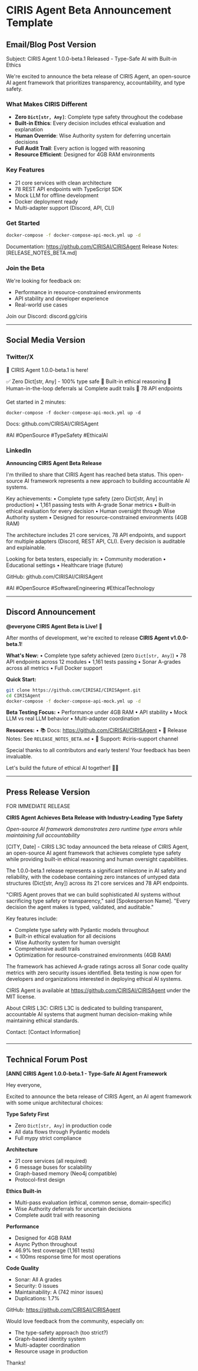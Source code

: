 # CIRIS Agent Beta Announcement Template

## Email/Blog Post Version

Subject: CIRIS Agent 1.0.0-beta.1 Released - Type-Safe AI with Built-in Ethics

We're excited to announce the beta release of CIRIS Agent, an open-source AI agent framework that prioritizes transparency, accountability, and type safety.

### What Makes CIRIS Different

- **Zero `Dict[str, Any]`**: Complete type safety throughout the codebase
- **Built-in Ethics**: Every decision includes ethical evaluation and explanation
- **Human Override**: Wise Authority system for deferring uncertain decisions
- **Full Audit Trail**: Every action is logged with reasoning
- **Resource Efficient**: Designed for 4GB RAM environments

### Key Features

- 21 core services with clean architecture
- 78 REST API endpoints with TypeScript SDK
- Mock LLM for offline development
- Docker deployment ready
- Multi-adapter support (Discord, API, CLI)

### Get Started

```bash
docker-compose -f docker-compose-api-mock.yml up -d
```

Documentation: https://github.com/CIRISAI/CIRISAgent
Release Notes: [RELEASE_NOTES_BETA.md]

### Join the Beta

We're looking for feedback on:
- Performance in resource-constrained environments
- API stability and developer experience
- Real-world use cases

Join our Discord: discord.gg/ciris

---

## Social Media Version

### Twitter/X

🎉 CIRIS Agent 1.0.0-beta.1 is here!

✅ Zero Dict[str, Any] - 100% type safe
🧠 Built-in ethical reasoning
👥 Human-in-the-loop deferrals
📊 Complete audit trails
🚀 78 API endpoints

Get started in 2 minutes:
```
docker-compose -f docker-compose-api-mock.yml up -d
```

Docs: github.com/CIRISAI/CIRISAgent

#AI #OpenSource #TypeSafety #EthicalAI

### LinkedIn

**Announcing CIRIS Agent Beta Release**

I'm thrilled to share that CIRIS Agent has reached beta status. This open-source AI framework represents a new approach to building accountable AI systems.

Key achievements:
• Complete type safety (zero Dict[str, Any] in production)
• 1,161 passing tests with A-grade Sonar metrics
• Built-in ethical evaluation for every decision
• Human oversight through Wise Authority system
• Designed for resource-constrained environments (4GB RAM)

The architecture includes 21 core services, 78 API endpoints, and support for multiple adapters (Discord, REST API, CLI). Every decision is auditable and explainable.

Looking for beta testers, especially in:
• Community moderation
• Educational settings
• Healthcare triage (future)

GitHub: github.com/CIRISAI/CIRISAgent

#AI #OpenSource #SoftwareEngineering #EthicalTechnology

---

## Discord Announcement

**@everyone CIRIS Agent Beta is Live! 🎉**

After months of development, we're excited to release **CIRIS Agent v1.0.0-beta.1**!

**What's New:**
• Complete type safety achieved (zero `Dict[str, Any]`)
• 78 API endpoints across 12 modules
• 1,161 tests passing
• Sonar A-grades across all metrics
• Full Docker support

**Quick Start:**
```bash
git clone https://github.com/CIRISAI/CIRISAgent.git
cd CIRISAgent
docker-compose -f docker-compose-api-mock.yml up -d
```

**Beta Testing Focus:**
• Performance under 4GB RAM
• API stability
• Mock LLM vs real LLM behavior
• Multi-adapter coordination

**Resources:**
• 📚 Docs: <https://github.com/CIRISAI/CIRISAgent>
• 📝 Release Notes: See `RELEASE_NOTES_BETA.md`
• 💬 Support: #ciris-support channel

Special thanks to all contributors and early testers! Your feedback has been invaluable.

Let's build the future of ethical AI together! 🤖✨

---

## Press Release Version

FOR IMMEDIATE RELEASE

**CIRIS Agent Achieves Beta Release with Industry-Leading Type Safety**

*Open-source AI framework demonstrates zero runtime type errors while maintaining full accountability*

[CITY, Date] - CIRIS L3C today announced the beta release of CIRIS Agent, an open-source AI agent framework that achieves complete type safety while providing built-in ethical reasoning and human oversight capabilities.

The 1.0.0-beta.1 release represents a significant milestone in AI safety and reliability, with the codebase containing zero instances of untyped data structures (Dict[str, Any]) across its 21 core services and 78 API endpoints.

"CIRIS Agent proves that we can build sophisticated AI systems without sacrificing type safety or transparency," said [Spokesperson Name]. "Every decision the agent makes is typed, validated, and auditable."

Key features include:
- Complete type safety with Pydantic models throughout
- Built-in ethical evaluation for all decisions
- Wise Authority system for human oversight
- Comprehensive audit trails
- Optimization for resource-constrained environments (4GB RAM)

The framework has achieved A-grade ratings across all Sonar code quality metrics with zero security issues identified. Beta testing is now open for developers and organizations interested in deploying ethical AI systems.

CIRIS Agent is available at https://github.com/CIRISAI/CIRISAgent under the MIT license.

About CIRIS L3C:
CIRIS L3C is dedicated to building transparent, accountable AI systems that augment human decision-making while maintaining ethical standards.

Contact:
[Contact Information]

###

---

## Technical Forum Post

**[ANN] CIRIS Agent 1.0.0-beta.1 - Type-Safe AI Agent Framework**

Hey everyone,

Excited to announce the beta release of CIRIS Agent, an AI agent framework with some unique architectural choices:

**Type Safety First**
- Zero `Dict[str, Any]` in production code
- All data flows through Pydantic models
- Full mypy strict compliance

**Architecture**
- 21 core services (all required)
- 6 message buses for scalability
- Graph-based memory (Neo4j compatible)
- Protocol-first design

**Ethics Built-in**
- Multi-pass evaluation (ethical, common sense, domain-specific)
- Wise Authority deferrals for uncertain decisions
- Complete audit trail with reasoning

**Performance**
- Designed for 4GB RAM
- Async Python throughout
- 46.9% test coverage (1,161 tests)
- < 100ms response time for most operations

**Code Quality**
- Sonar: All A grades
- Security: 0 issues
- Maintainability: A (742 minor issues)
- Duplications: 1.7%

GitHub: https://github.com/CIRISAI/CIRISAgent

Would love feedback from the community, especially on:
- The type-safety approach (too strict?)
- Graph-based identity system
- Multi-adapter coordination
- Resource usage in production

Thanks!
